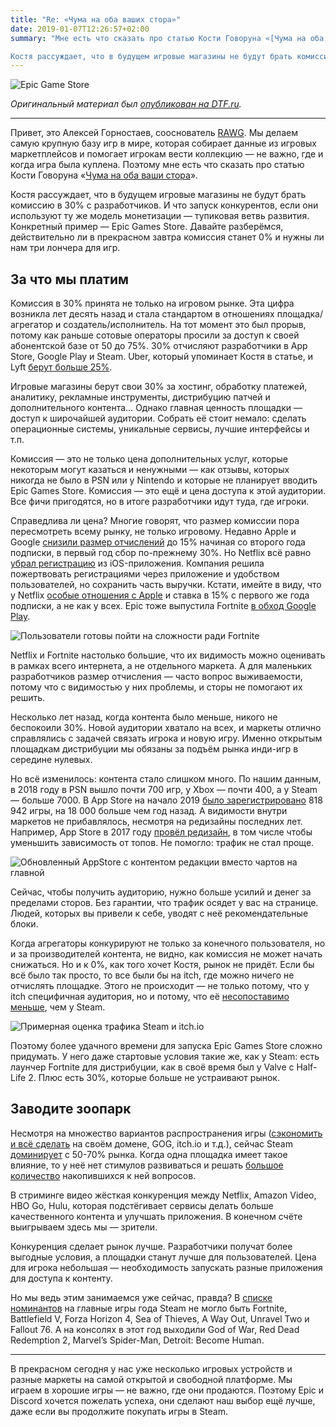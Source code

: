 ```yaml
---
title: "Re: «Чума на оба ваших стора»"
date: 2019-01-07T12:26:57+02:00
summary: "Мне есть что сказать про статью Кости Говоруна «[Чума на оба ваши стора](https://dtf.ru/gameindustry/35441-chuma-na-oba-vashih-stora)».

Костя рассуждает, что в будущем игровые магазины не будут брать комиссию в 30% с разработчиков. И что запуск конкурентов, если они используют ту же модель монетизации — тупиковая ветвь развития. Конкретный пример — Epic Games Store. Давайте разберёмся, действительно ли в прекрасном завтра комиссия станет 0% и нужны ли нам три лончера для игр."
---
```


![Epic Game Store](/img/posts/epic-front.jpg)

_Оригинальный материал был [опубликован на DTF.ru](https://dtf.ru/gameindustry/35937-re-chuma-na-oba-vashih-stora)._

---

Привет, это Алексей Горностаев, сооснователь [RAWG](https://rawg.io/). Мы делаем самую крупную базу игр в мире, которая собирает данные из игровых маркетплейсов и помогает игрокам вести коллекцию — не важно, где и когда игра была куплена. Поэтому мне есть что сказать про статью Кости Говоруна «[Чума на оба ваши стора](https://dtf.ru/gameindustry/35441-chuma-na-oba-vashih-stora)».

Костя рассуждает, что в будущем игровые магазины не будут брать комиссию в 30% с разработчиков. И что запуск конкурентов, если они используют ту же модель монетизации — тупиковая ветвь развития. Конкретный пример — Epic Games Store. Давайте разберёмся, действительно ли в прекрасном завтра комиссия станет 0% и нужны ли нам три лончера для игр.

## За что мы платим

Комиссия в 30% принята не только на игровом рынке. Эта цифра возникла лет десять назад и стала стандартом в отношениях площадка/агрегатор и создатель/исполнитель. На тот момент это был прорыв, потому как раньше сотовые операторы просили за доступ к своей абонентской базе от 50 до 75%. 30% отчисляют разработчики в App Store, Google Play и Steam. Uber, который упоминает Костя в статье, и Lyft [берут больше 25%](https://www.quora.com/How-much-commission-are-Uber-and-Lyft-taking-from-drivers).

Игровые магазины берут свои 30% за хостинг, обработку платежей, аналитику, рекламные инструменты, дистрибуцию патчей и дополнительного контента… Однако главная ценность площадки — доступ к широчайшей аудитории. Собрать её стоит немало: сделать операционные системы, уникальные сервисы, лучшие интерфейсы и т.п.

Комиссия — это не только цена дополнительных услуг, которые некоторым могут казаться и ненужными — как отзывы, которых никогда не было в PSN или у Nintendo и которые не планирует вводить Epic Games Store. Комиссия — это ещё и цена доступа к этой аудитории. Все фичи пригодятся, но в итоге разработчики идут туда, где игроки.

Справедлива ли цена? Многие говорят, что размер комиссии пора пересмотреть всему рынку, не только игровому. Недавно Apple и Google [снизили размер отчислений](https://www.theverge.com/2017/10/19/16502152/google-play-store-android-apple-app-store-subscription-revenue-cut) до 15% начиная со второго года подписки, в первый год сбор по-прежнему 30%. Но Netflix всё равно [убрал регистрацию](https://www.theverge.com/platform/amp/2018/12/28/18159373/netflix-in-app-subscriptions-iphone-ipad-ios-apple) из iOS-приложения. Компания решила пожертвовать регистрациями через приложение и удобством пользователей, но сохранить часть выручки. Кстати, имейте в виду, что у Netflix [особые отношения с Apple](https://daringfireball.net/2019/01/netflix_itunes_billing) и ставка в 15% с первого же года подписки, а не как у всех. Epic тоже выпустила Fortnite [в обход Google Play](https://variety.com/2018/gaming/news/fortnite-google-play-report-1202889769/).

![Пользователи готовы пойти на сложности ради Fortnite](/img/posts/fortnite-google-play.jpg)

Netflix и Fortnite настолько большие, что их видимость можно оценивать в рамках всего интернета, а не отдельного маркета. А для маленьких разработчиков размер отчисления — часто вопрос выживаемости, потому что с видимостью у них проблемы, и сторы не помогают их решить.

Несколько лет назад, когда контента было меньше, никого не беспокоили 30%. Новой аудитории хватало на всех, и маркеты отлично справлялись с задачей связать игрока и новую игру. Именно открытым площадкам дистрибуции мы обязаны за подъём рынка инди-игр в середине нулевых.

Но всё изменилось: контента стало слишком много. По нашим данным, в 2018 году в PSN вышло почти 700 игр, у Xbox — почти 400, а у Steam — больше 7000. В App Store на начало 2019 [было зарегистрировано](https://www.pocketgamer.biz/metrics/app-store/app-count/) 818 942 игры, на 18 000 больше чем год назад. А видимости внутри маркетов не прибавлялось, несмотря на редизайны последних лет. Например, App Store в 2017 году [провёл редизайн](https://www.apple.com/newsroom/2017/06/apple-unveils-all-new-app-store/), в том числе чтобы уменьшить зависимость от топов. Не помогло: трафик не стал проще.

![Обновленный AppStore с контентом редакции вместо чартов на главной](/img/posts/appstore-redesign.jpg)

Сейчас, чтобы получить аудиторию, нужно больше усилий и денег за пределами сторов. Без гарантии, что трафик осядет у вас на странице. Людей, которых вы привели к себе, уводят с неё рекомендательные блоки.

Когда агрегаторы конкурируют не только за конечного пользователя, но и за производителей контента, не видно, как комиссия не может начать снижаться. Но и к 0%, как того хочет Костя, рынок не придёт. Если бы всё было так просто, то все были бы на itch, где можно ничего не отчислять площадке. Этого не происходит — не только потому, что у itch специфичная аудитория, но и потому, что её [несопоставимо меньше](https://www.similarweb.com/website/store.steampowered.com?competitors=itch.io), чем у Steam.

![Примерная оценка трафика Steam и itch.io](/img/posts/itch-steam-similarweb.jpg)

Поэтому более удачного времени для запуска Epic Games Store сложно придумать. У него даже стартовые условия такие же, как у Steam: есть лаунчер Fortnite для дистрибуции, как в своё время был у Valve c Half-Life 2. Плюс есть 30%, которые больше не устраивают рынок.

## Заводите зоопарк

Несмотря на множество вариантов распространения игры ([сэкономить и всё сделать](https://www.positech.co.uk/cliffsblog/2018/11/23/selling-games-direct-from-your-website-in-2018/) на своём домене, GOG, itch.io и т.д.), сейчас Steam [доминирует](https://venturebeat.com/2017/02/13/valve-wont-manually-curate-steam-because-it-dominates-pc-gaming/) с 50-70% рынка. Когда одна площадка имеет такое влияние, то у неё нет стимулов развиваться и решать [большое](https://www.polygon.com/2018/6/6/17435324/valve-steam-policy-games) [количество](https://www.polygon.com/2017/5/16/15622366/valve-gabe-newell-sales-origin-destructive) накопившихся к ней вопросов.

В стриминге видео жёсткая конкуренция между Netflix, Amazon Video, HBO Go, Hulu, которая подстёгивает сервисы делать больше качественного контента и улучшать приложения. В конечном счёте выигрываем здесь мы — зрители.

Конкуренция сделает рынок лучше. Разработчики получат более выгодные условия, а площадки станут лучше для пользователей. Цена для игрока небольшая — необходимость запускать разные приложения для доступа к контенту.

Но мы ведь этим занимаемся уже сейчас, правда? В [списке номинантов](https://steamcommunity.com/games/593110/announcements/detail/2796070940830340422) на главные игры года Steam не могло быть Fortnite, Battlefield V, Forza Horizon 4, Sea of Thieves, A Way Out, Unravel Two и Fallout 76. А на консолях в этот год выходили God of War, Red Dead Redemption 2, Marvel’s Spider-Man, Detroit: Become Human.

***

В прекрасном сегодня у нас уже несколько игровых устройств и разные маркеты на самой открытой и свободной платформе. Мы играем в хорошие игры — не важно, где они продаются. Поэтому Epic и Discord хочется пожелать успеха, они сделают наш выбор ещё лучше, даже если вы продолжите покупать игры в Steam.